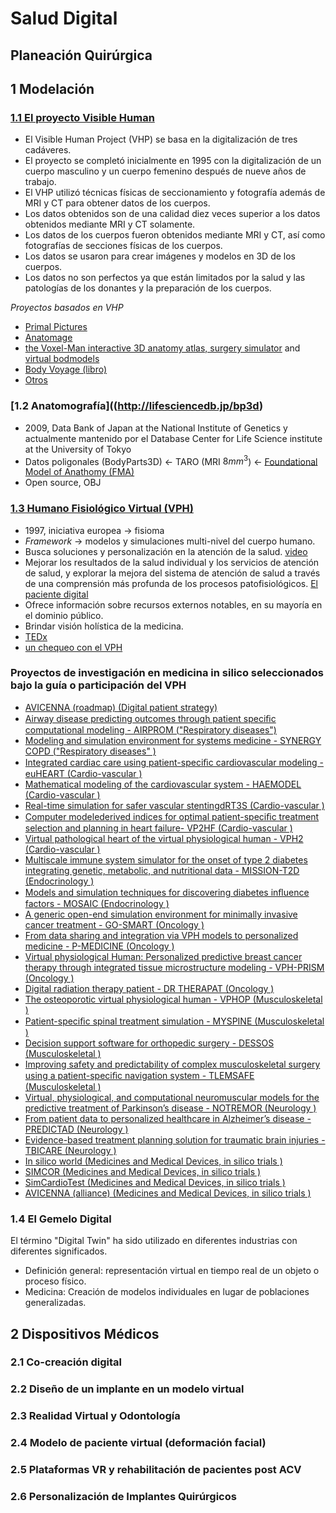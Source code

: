 # Salud Digital
## Planeación Quirúrgica
## 1 Modelación
### [1.1 El proyecto Visible Human](https://www.nlm.nih.gov/research/visible/photos.html)
- El Visible Human Project (VHP) se basa en la digitalización de tres cadáveres.
- El proyecto se completó inicialmente en 1995 con la digitalización de un cuerpo masculino y un cuerpo femenino después de nueve años de trabajo.
- El VHP utilizó técnicas físicas de seccionamiento y fotografía además de MRI y CT para obtener datos de los cuerpos.
- Los datos obtenidos son de una calidad diez veces superior a los datos obtenidos mediante MRI y CT solamente.
- Los datos de los cuerpos fueron obtenidos mediante MRI y CT, así como fotografías de secciones físicas de los cuerpos.
- Los datos se usaron para crear imágenes y modelos en 3D de los cuerpos.
- Los datos no son perfectos ya que están limitados por la salud y las patologías de los donantes y la preparación de los cuerpos.

_Proyectos basados en VHP_
- [Primal Pictures](https://www.primalpictures.com/)
- [Anatomage](https://www.anatomage.com/table/)
- [the Voxel-Man interactive 3D anatomy atlas, surgery simulator](https://www.voxel-man.com/3d-navigators/) and [virtual bodmodels](https://www.voxel-man.com/3d-navigators/downloads/)
- [Body Voyage (libro)](https://www.amazon.com/Body-Voyage-Three-Dimensional-Tour-Human/dp/0446520098)
- [Otros](https://www.nlm.nih.gov/research/visible/applications.html)

### [1.2 Anatomografía]((http://lifesciencedb.jp/bp3d)
- 2009, Data Bank of Japan at the National Institute of Genetics y actualmente mantenido por el Database Center for Life Science institute at the University of Tokyo
- Datos poligonales (BodyParts3D) <- TARO (MRI $8mm^3$) <- [Foundational Model of Anathomy (FMA)](http://sig.biostr.washington.edu/projects/fm/AboutFM.html)
- Open source, OBJ

### [1.3 Humano Fisiológico Virtual (VPH)](https://www.vph-institute.org/)
- 1997, iniciativa europea -> fisioma
- _Framework_ -> modelos y simulaciones multi-nivel del cuerpo humano.
- Busca soluciones y personalización en la atención de la salud. [video](https://youtu.be/N4NzEyo_HQo)
- Mejorar los resultados de la salud individual y los servicios de atención de salud, y explorar la mejora del sistema de atención de salud a través de una comprensión más profunda de los procesos patofisiológicos. [El paciente digital](https://youtu.be/tx9ZXTlnVmg)
- Ofrece información sobre recursos externos notables, en su mayoría en el dominio público.
- Brindar visión holística de la medicina.
- [TEDx](https://youtu.be/aZyEPXYmZ-8)
- [un chequeo con el VPH](https://youtu.be/JijSCaVrYhw)

### Proyectos de investigación en medicina in silico seleccionados bajo la guía o participación del VPH												
- [AVICENNA (roadmap)	(Digital patient strategy)](www.cordis.europa.eu/project/id/611819)
- [Airway disease predicting outcomes through patient speciﬁc computational modeling - AIRPROM	("Respiratory diseases")](www.europeanlung.org/en/projects-and-research/projects/airprom/home	)
- [Modeling and simulation environment for systems medicine - SYNERGY COPD	("Respiratory diseases"	)](www.Synergy-COPD.eu	)
- [Integrated cardiac care using patient-speciﬁc cardiovascular modeling - euHEART	(Cardio-vascular	)](www.euheart.org	)
- [Mathematical modeling of the cardiovascular system - HAEMODEL	(Cardio-vascular	)](cordis.europa.eu/project/rcn/67790_en.html	)
- [Real-time simulation for safer vascular stentingdRT3S	(Cardio-vascular	)](www.rt3s.eu	)
- [Computer modelederived indices for optimal patient-speciﬁc treatment selection and planning in heart failure- VP2HF	(Cardio-vascular	)](www.kcl.ac.uk/medicine/research/divisions/imaging/centres/vp2hf/index.aspx	)
- [Virtual pathological heart of the virtual physiological human - VPH2	(Cardio-vascular	)](cordis.europa.eu/project/rcn/87317_en.html	)
- [Multiscale immune system simulator for the onset of type 2 diabetes integrating genetic, metabolic, and nutritional data - MISSION-T2D	(Endocrinology	)](www.mission-t2d.eu/MISSION-T2D/Welcome.html	)
- [Models and simulation techniques for discovering diabetes inﬂuence factors - MOSAIC	(Endocrinology	)](www.mosaicproject.eu	)
- [A generic open-end simulation environment for minimally invasive cancer treatment - GO-SMART	(Oncology	)](www.gosmart-project.eu	)
- [From data sharing and integration via VPH models to personalized medicine - P-MEDICINE	(Oncology	)](p-medicine.eu	)
- [Virtual physiological Human: Personalized predictive breast cancer therapy through integrated tissue microstructure modeling - VPH-PRISM	(Oncology	)](www.vph-prism.eu/home 	)
- [Digital radiation therapy patient - DR THERAPAT	(Oncology	)](drtherapat.eu	)
- [The osteoporotic virtual physiological human - VPHOP	(Musculoskeletal	)](www.vphop.eu	)
- [Patient-speciﬁc spinal treatment simulation - MYSPINE	(Musculoskeletal	)](www.myspineproject.eu	)
- [Decision support software for orthopedic surgery - DESSOS	(Musculoskeletal	)](cordis.europa.eu/project/rcn/79488_en.html)
- [Improving safety and predictability of complex musculoskeletal surgery using a patient-speciﬁc navigation system - TLEMSAFE	(Musculoskeletal	)](www.tlemsafe.eu	)
- [Virtual, physiological, and computational neuromuscular models for the predictive treatment of Parkinson’s disease - NOTREMOR	(Neurology	)](notremor.eu/notremor	)
- [From patient data to personalized healthcare in Alzheimer’s disease - PREDICTAD	(Neurology	)](www.predictad.eu	)
- [Evidence-based treatment planning solution for traumatic brain injuries - TBICARE	(Neurology	)](www.tbicare.eu	)
- [In silico world	(Medicines and Medical Devices, in silico trials	)](www.insilico.world	)
- [SIMCOR	(Medicines and Medical Devices, in silico trials	)](www.cordis.europa.eu/project/id/101017578	)
- [SimCardioTest	(Medicines and Medical Devices, in silico trials	)](www.cordis.europa.eu/project/id/101016496	)
- [AVICENNA (alliance)	(Medicines and Medical Devices, in silico trials	)](www.cordis.europa.eu/programme/id/H2020_SC1-PM-16-2017	)

### 1.4 El Gemelo Digital
El término "Digital Twin" ha sido utilizado en diferentes industrias con diferentes significados.
    
- Definición general: representación virtual en tiempo real de un objeto o proceso físico.
- Medicina: Creación de modelos individuales en lugar de poblaciones generalizadas.

## 2 Dispositivos Médicos
### 2.1 Co-creación digital
### 2.2 Diseño de un implante en un modelo virtual
### 2.3 Realidad Virtual y Odontología
### 2.4 Modelo de paciente virtual (deformación facial)
### 2.5 Plataformas VR y rehabilitación de pacientes post ACV
### 2.6 Personalización de Implantes Quirúrgicos